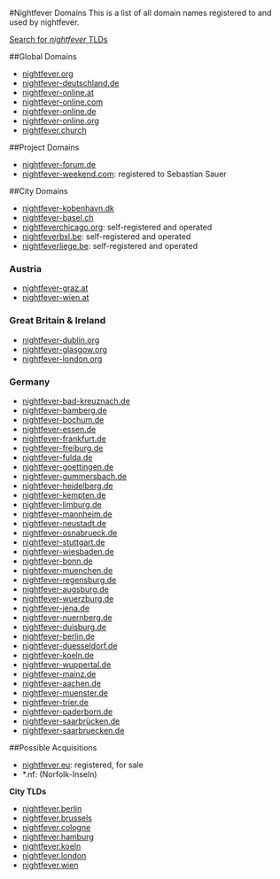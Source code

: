 #Nightfever Domains
This is a list of all domain names registered to and used by nightfever.

[Search for *nightfever* TLDs](https://www.inwx.de/de/domain/check#search=nightfever#region=ALL)

##Global Domains
* [nightfever.org](http://nightfever.org)
* [nightfever-deutschland.de](http://nightfever-deutschland.de)
* [nightfever-online.at](http://nightfever-online.at)
* [nightfever-online.com](http://nightfever-online.com)
* [nightfever-online.de](http://nightfever-online.de)
* [nightfever-online.org](http://nightfever-online.org)
* [nightfever.church](http://nightfever.church)

##Project Domains
* [nightfever-forum.de](http://nightfever-forum.de)
* [nightfever-weekend.com](http://nightfever-weekend.com): registered to Sebastian Sauer

##City Domains
* [nightfever-kobenhavn.dk](http://nightfever-kobenhavn.dk)
* [nightfever-basel.ch](http://nightfever-basel.ch)
* [nightfeverchicago.org](http://nightfeverchicago.org/): self-registered and operated
* [nightfeverbxl.be](http://nightfeverbxl.be/): self-registered and operated
* [nightfeverliege.be](http://nightfeverliege.be/): self-registered and operated

### Austria
* [nightfever-graz.at](http://nightfever-graz.at)
* [nightfever-wien.at](http://nightfever-wien.at)

### Great Britain & Ireland
* [nightfever-dublin.org](http://nightfever-dublin.org)
* [nightfever-glasgow.org](http://nightfever-glasgow.org)
* [nightfever-london.org](http://nightfever-london.org)

### Germany
* [nightfever-bad-kreuznach.de](http://nightfever-bad-kreuznach.de)
* [nightfever-bamberg.de](http://nightfever-bamberg.de)
* [nightfever-bochum.de](http://nightfever-bochum.de)
* [nightfever-essen.de](http://nightfever-essen.de)
* [nightfever-frankfurt.de](http://nightfever-frankfurt.de)
* [nightfever-freiburg.de](http://nightfever-freiburg.de)
* [nightfever-fulda.de](http://nightfever-fulda.de)
* [nightfever-goettingen.de](http://nightfever-goettingen.de)
* [nightfever-gummersbach.de](http://nightfever-gummersbach.de)
* [nightfever-heidelberg.de](http://nightfever-heidelberg.de)
* [nightfever-kempten.de](http://nightfever-kempten.de)
* [nightfever-limburg.de](http://nightfever-limburg.de)
* [nightfever-mannheim.de](http://nightfever-mannheim.de)
* [nightfever-neustadt.de](http://nightfever-neustadt.de)
* [nightfever-osnabrueck.de](http://nightfever-osnabrueck.de)
* [nightfever-stuttgart.de](http://nightfever-stuttgart.de)
* [nightfever-wiesbaden.de](http://nightfever-wiesbaden.de)
* [nightfever-bonn.de](http://nightfever-bonn.de)
* [nightfever-muenchen.de](http://nightfever-muenchen.de)
* [nightfever-regensburg.de](http://nightfever-regensburg.de)
* [nightfever-augsburg.de](http://nightfever-augsburg.de)
* [nightfever-wuerzburg.de](http://nightfever-wuerzburg.de)
* [nightfever-jena.de](http://nightfever-jena.de)
* [nightfever-nuernberg.de](http://nightfever-nuernberg.de)
* [nightfever-duisburg.de](http://nightfever-duisburg.de)
* [nightfever-berlin.de](http://nightfever-berlin.de)
* [nightfever-duesseldorf.de](http://nightfever-duesseldorf.de)
* [nightfever-koeln.de](http://nightfever-koeln.de)
* [nightfever-wuppertal.de](http://nightfever-wuppertal.de)
* [nightfever-mainz.de](http://nightfever-mainz.de)
* [nightfever-aachen.de](http://nightfever-aachen.de)
* [nightfever-muenster.de](http://nightfever-muenster.de)
* [nightfever-trier.de](http://nightfever-trier.de)
* [nightfever-paderborn.de](http://nightfever-paderborn.de)
* [nightfever-saarbrücken.de](http://nightfever-saarbrücken.de)
* [nightfever-saarbruecken.de](http://nightfever-saarbruecken.de)

##Possible Acquisitions

* [nightfever.eu](http://nightfever.eu): registered, for sale
* *.nf: (Norfolk-Inseln)

**City TLDs**

* [nightfever.berlin](http://nightfever.berlin)
* [nightfever.brussels](http://nightfever.brussels)
* [nightfever.cologne](http://nightfever.cologne)
* [nightfever.hamburg](http://nightfever.hamburg)
* [nightfever.koeln](http://nightfever.koeln)
* [nightfever.london](http://nightfever.london)
* [nightfever.wien](http://nightfever.wien)

